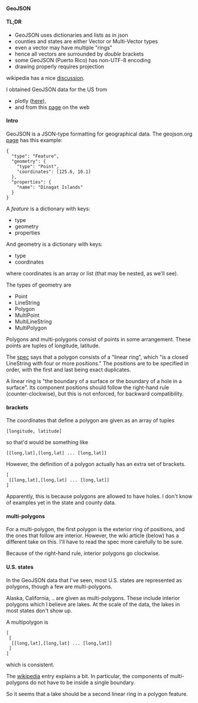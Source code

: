 #### GeoJSON

#### TL;DR

- GeoJSON uses dictionaries and lists as in json
- counties and states are either Vector or Multi-Vector types
- even a vector may have multiple "rings"
- hence all vectors are surrounded by *double* brackets
- some GeoJSON (Puerto Rico) has non-UTF-8 encoding
- drawing properly requires projection

wikipedia has a nice [discussion](https://en.wikipedia.org/wiki/GeoJSON).

I obtained GeoJSON data for the US from 

- plotly ([here](https://raw.githubusercontent.com/plotly/datasets/master/geojson-counties-fips.json)), 
- and from this [page](https://eric.clst.org/tech/usgeojson/) on the web


#### Intro

GeoJSON is a JSON-type formatting for geographical data.  The geojson.org [page](https://geojson.org) has this example:

```
{
  "type": "Feature",
  "geometry": {
    "type": "Point",
    "coordinates": [125.6, 10.1]
  },
  "properties": {
    "name": "Dinagat Islands"
  }
}
```

A <i>feature</i> is a dictionary with keys:

- type
- geometry
- properties

And geometry is a dictionary with keys:

- type
- coordinates

where coordinates is an array or list (that may be nested, as we'll see).

The types of geometry are

- Point
- LineString
- Polygon
- MultiPoint
- MultiLineString
- MultiPolygon

Polygons and multi-polygons consist of points in some arrangement.  These points are tuples of longitude, latitude.

The [spec](https://datatracker.ietf.org/doc/html/rfc7946#page-9) says that a polygon consists of a "linear ring", which "is a closed LineString with four or more positions."  The positions are to be specified in order, with the first and last being exact duplicates.

A linear ring is "the boundary of a surface or the boundary of a hole in a surface".  Its component positions should follow the right-hand rule (counter-clockwise), but this is not enforced, for backward compatibility.

####  brackets

The coordinates that define a polygon are given as an
array of tuples

```
[longitude, latitude]
```

so that'd would be something like

```
[[long,lat],[long,lat] ... [long,lat]]
```

However, the definition of a polygon actually has an extra set of brackets.  

```
[
 [[long,lat],[long,lat] ... [long,lat]]
]
```

Apparently, this is because polygons are allowed to have holes.  I don't know of examples yet in the state and county data.

#### multi-polygons

For a multi-polygon, the first polygon is the exterior ring of positions, and the ones that follow are interior.  However, the wiki article (below) has a different take on this.  I'll have to read the spec more carefully to be sure.

Because of the right-hand rule, interior polygons go clockwise.

#### U.S. states

In the GeoJSON data that I've seen, most U.S. states are represented as polygons, though a few are multi-polygons.

Alaska, California, .. are given as multi-polygons.  These include interior polygons which I believe are lakes.  At the scale of the data, the lakes in most states don't show up.

A multipolygon is

```
[
 [
  [[long,lat],[long,lat] ... [long,lat]]
 ]
]
```

which is consistent.

The [wikipedia](https://en.wikipedia.org/wiki/GeoJSON#Geometries) entry explains a bit.  In particular, the components of multi-polygons do not have to be inside a single boundary.

So it seems that a lake should be a second linear ring in a polygon feature.